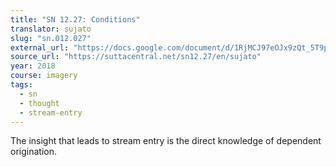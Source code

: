 ```yaml
---
title: "SN 12.27: Conditions"
translator: sujato
slug: "sn.012.027"
external_url: "https://docs.google.com/document/d/1RjMCJ97eOJx9zQt_5T9pADtVzB3D5g1zuouMjv3_q_Q/edit"
source_url: "https://suttacentral.net/sn12.27/en/sujato"
year: 2018
course: imagery
tags:
  - sn
  - thought
  - stream-entry
---
```


The insight that leads to stream entry is the direct knowledge of dependent origination.
